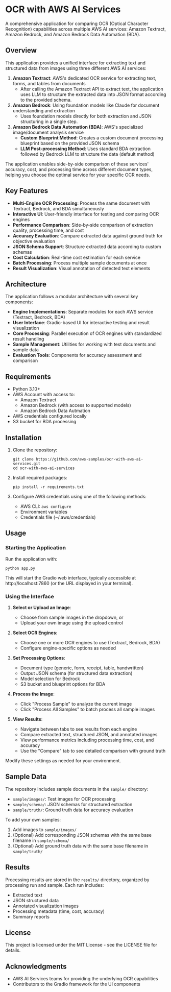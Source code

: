 # OCR with AWS AI Services

A comprehensive application for comparing OCR (Optical Character Recognition) capabilities across multiple AWS AI services: Amazon Textract, Amazon Bedrock, and Amazon Bedrock Data Automation (BDA).


## Overview

This application provides a unified interface for extracting text and structured data from images using three different AWS AI services:

1. **Amazon Textract**: AWS's dedicated OCR service for extracting text, forms, and tables from documents
   - After calling the Amazon Textract API to extract text, the application uses LLM to structure the extracted data into JSON format according to the provided schema.
2. **Amazon Bedrock**: Using foundation models like Claude for document understanding and extraction
   - Uses foundation models directly for both extraction and JSON structuring in a single step.
3. **Amazon Bedrock Data Automation (BDA)**: AWS's specialized image/document analysis service
   - **Custom Blueprint Method**: Creates a custom document processing blueprint based on the provided JSON schema
   - **LLM Post-processing Method**: Uses standard BDA extraction followed by Bedrock LLM to structure the data (default method)

The application enables side-by-side comparison of these services' accuracy, cost, and processing time across different document types, helping you choose the optimal service for your specific OCR needs.

## Key Features

- **Multi-Engine OCR Processing**: Process the same document with Textract, Bedrock, and BDA simultaneously
- **Interactive UI**: User-friendly interface for testing and comparing OCR engines
- **Performance Comparison**: Side-by-side comparison of extraction quality, processing time, and cost
- **Accuracy Evaluation**: Compare extracted data against ground truth for objective evaluation
- **JSON Schema Support**: Structure extracted data according to custom schemas
- **Cost Calculation**: Real-time cost estimation for each service
- **Batch Processing**: Process multiple sample documents at once
- **Result Visualization**: Visual annotation of detected text elements


## Architecture

The application follows a modular architecture with several key components:

- **Engine Implementations**: Separate modules for each AWS service (Textract, Bedrock, BDA)
- **User Interface**: Gradio-based UI for interactive testing and result visualization
- **Core Processing**: Parallel execution of OCR engines with standardized result handling
- **Sample Management**: Utilities for working with test documents and sample data
- **Evaluation Tools**: Components for accuracy assessment and comparison

## Requirements

- Python 3.10+
- AWS Account with access to:
  - Amazon Textract
  - Amazon Bedrock (with access to supported models)
  - Amazon Bedrock Data Autmation
- AWS credentials configured locally
- S3 bucket for BDA processing

## Installation

1. Clone the repository:
   ```
   git clone https://github.com/aws-samples/ocr-with-aws-ai-services.git
   cd ocr-with-aws-ai-services
   ```

2. Install required packages:
   ```
   pip install -r requirements.txt
   ```

3. Configure AWS credentials using one of the following methods:
   - AWS CLI: `aws configure`
   - Environment variables
   - Credentials file (~/.aws/credentials)

## Usage

### Starting the Application

Run the application with:

```
python app.py
```

This will start the Gradio web interface, typically accessible at http://localhost:7860 (or the URL displayed in your terminal).

### Using the Interface

1. **Select or Upload an Image**:
   - Choose from sample images in the dropdown, or
   - Upload your own image using the upload control

2. **Select OCR Engines**:
   - Choose one or more OCR engines to use (Textract, Bedrock, BDA)
   - Configure engine-specific options as needed

3. **Set Processing Options**:
   - Document type (generic, form, receipt, table, handwritten)
   - Output JSON schema (for structured data extraction)
   - Model selection for Bedrock
   - S3 bucket and blueprint options for BDA

4. **Process the Image**:
   - Click "Process Sample" to analyze the current image
   - Click "Process All Samples" to batch process all sample images

5. **View Results**:
   - Navigate between tabs to see results from each engine
   - Compare extracted text, structured JSON, and annotated images
   - View performance metrics including processing time, cost, and accuracy
   - Use the "Compare" tab to see detailed comparison with ground truth

Modify these settings as needed for your environment.

## Sample Data

The repository includes sample documents in the `sample/` directory:

- `sample/images/`: Test images for OCR processing
- `sample/schema/`: JSON schemas for structured extraction
- `sample/truth/`: Ground truth data for accuracy evaluation

To add your own samples:

1. Add images to `sample/images/`
2. (Optional) Add corresponding JSON schemas with the same base filename in `sample/schema/`
3. (Optional) Add ground truth data with the same base filename in `sample/truth/`

## Results

Processing results are stored in the `results/` directory, organized by processing run and sample. Each run includes:

- Extracted text
- JSON structured data
- Annotated visualization images
- Processing metadata (time, cost, accuracy)
- Summary reports


## License

This project is licensed under the MIT License - see the LICENSE file for details.

## Acknowledgments

- AWS AI Services teams for providing the underlying OCR capabilities
- Contributors to the Gradio framework for the UI components